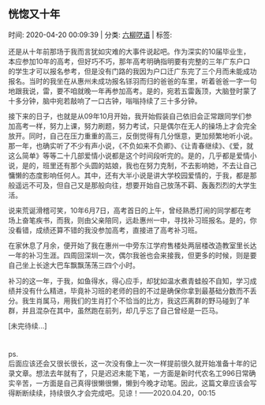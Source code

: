 
<h2>恍惚又十年</h2>

<span class="time SG_txtc">时间: 2020-04-20 00:09:39 | 分类: [六柳呓语](./BlogClass_六柳呓语.md) | 标签: </span>
<!--
<table>
    <tbody>
        <tr>
            <td>时间: 2020-04-20 00:09:39</td>
            <td>分类: [六柳呓语](./BlogClass_六柳呓语.md) </td>
            <td> 标签:  </td>
        </tr>
    </tbody>
</table>
-->
<div class="articalContent newfont_family" id="sina_keyword_ad_area2">
<p cid="n201" font-size:="" mdtype="paragraph" open="" style="box-sizing: border-box; line-height: inherit; orphans: 4; margin: 0.8em 0px; white-space: pre-wrap; position: relative; color: rgb(51, 51, 51); font-family:"><span style="box-sizing: border-box;">还是从十年前那场于我而言犹如灾难的大事件说起吧。作为深实的10届毕业生，本应参加10年的高考，但好巧不巧，那年高考明确指明要有完整的三年广东户口的学生才可以报名参考，但是没有门路的我因为户口迁广东完了三个月而未能成功报名。当时的我坐在从惠州未成功报名铩羽而归的爸爸的车里，听着爸爸一字一句地跟我说，雷，要不咱就晚一年再参加高考。是的，宛若五雷轰顶，大脑登时蒙了十多分钟，脑中宛若敲响了一口古钟，嗡嗡持续了三十多分钟。</span></p>
<p cid="n203" font-size:="" mdtype="paragraph" open="" style="box-sizing: border-box; line-height: inherit; orphans: 4; margin: 0.8em 0px; white-space: pre-wrap; position: relative; color: rgb(51, 51, 51); font-family:"><span style="box-sizing: border-box;">接下来的日子，也就是从09年10月开始，我开始假装自己依旧会正常跟同学们参加高考一样，努力上课，努力刷题，努力考试，只是偶尔在无人的操场上才会完全放开。同时，自己在压力重重的高三，反倒觉得有几分惬意，更加频繁地听小说。那一年，也确实听了不少有声小说，《不负如来不负卿》、《让青春继续》、《爱，就这么简单》等等二十几部爱情小说都是这个时间段听完的。是的，几乎都是爱情小说，是的，班里还有那个头圆的姑娘，我也在努力克制，不去影响她，不去让自己慵懒的态度影响任何人。其中，还有大半小说是讲大学校园爱情的，于我，都是那般遥远不可及，但自己又是那般向往，想要开始自己放荡不羁、轰轰烈烈的大学生活。</span></p>
<p cid="n205" font-size:="" mdtype="paragraph" open="" style="box-sizing: border-box; line-height: inherit; orphans: 4; margin: 0.8em 0px; white-space: pre-wrap; position: relative; color: rgb(51, 51, 51); font-family:"><span style="box-sizing: border-box;">说来荒诞滑稽可笑，10年6月7日，高考首日的上午，曾经熟悉打闹的同学都在考场上奋笔疾书，而我，则由父亲陪同，远赴惠州一中，寻找补习班报名。是的，你没看错，成绩还算不错的我没参加高考，直接进了高考补习班。</span></p>
<p cid="n227" font-size:="" mdtype="paragraph" open="" style="box-sizing: border-box; line-height: inherit; orphans: 4; margin: 0.8em 0px; white-space: pre-wrap; position: relative; color: rgb(51, 51, 51); font-family:"><span style="box-sizing: border-box;">在家休息了月余，便开始了我在惠州一中旁东江学府售楼处两层楼改造教室里长达一年的补习生涯。四周回深圳一次，偶尔我爸也会来接我，但更多的时候，则是要自己坐上长途大巴车飘飘荡荡三四个小时。</span></p>
<p cid="n231" font-size:="" mdtype="paragraph" open="" style="box-sizing: border-box; line-height: inherit; orphans: 4; margin: 0.8em 0px; white-space: pre-wrap; position: relative; color: rgb(51, 51, 51); font-family:"><span style="box-sizing: border-box;">补习的这一年，于我，如鱼得水，得心应手，却犹如温水煮青蛙般不自知，学习成绩并没有什么精进，毕竟补习班的老师的目的不过是确保你拿到最基础分数而不丢分。我生肖属马，用我们的生肖打个不恰当的比方，我这匹离群的野马碰到了羊群，并且混杂在其中，虽然跑在前列，却几乎忘了自己曾经是一匹马。</span></p>
<p cid="n231" font-size:="" mdtype="paragraph" open="" style="box-sizing: border-box; line-height: inherit; orphans: 4; margin: 0.8em 0px; white-space: pre-wrap; position: relative; color: rgb(51, 51, 51); font-family:">[未完待续...]</p>
<p cid="n231" font-size:="" mdtype="paragraph" open="" style="box-sizing: border-box; line-height: inherit; orphans: 4; margin: 0.8em 0px; white-space: pre-wrap; position: relative; color: rgb(51, 51, 51); font-family:"><br/></p>
<p cid="n231" font-size:="" mdtype="paragraph" open="" style="box-sizing: border-box; line-height: inherit; orphans: 4; margin: 0.8em 0px; white-space: pre-wrap; position: relative; color: rgb(51, 51, 51); font-family:">ps.
后面应该还会又很长很长，这一次没有像上一次一样提前很久就开始准备十年的记录文章。想法去年就有了，只是迟迟未能下笔，一方面是新时代农名工996日常确实辛苦，一方面是自己真得很懒很懒，懒到今晚才动笔。因此，这篇文章应该会写得断断续续，持续很久才会完成吧。见谅！——2020.04.20，00:15</p>
</div>
